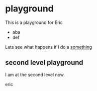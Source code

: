 # playground

This is a playground for Eric
* aba
* def

Lets see what happens if I do a [something](https://developer.akamai.com)

## second level playground
I am at the second level now.

eric
